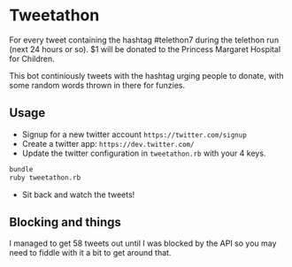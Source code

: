 # Tweetathon

For every tweet containing the hashtag #telethon7 during the telethon run (next 24 hours or so).
$1 will be donated to the Princess Margaret Hospital for Children.

This bot continiously tweets with the hashtag urging people to donate, with some random words thrown in there for funzies.

## Usage

- Signup for a new twitter account `https://twitter.com/signup`
- Create a twitter app: `https://dev.twitter.com/`
- Update the twitter configuration in `tweetathon.rb` with your 4 keys.

```bash
bundle
ruby tweetathon.rb
```

- Sit back and watch the tweets!

## Blocking and things

I managed to get 58 tweets out until I was blocked by the API so you may need
to fiddle with it a bit to get around that.
